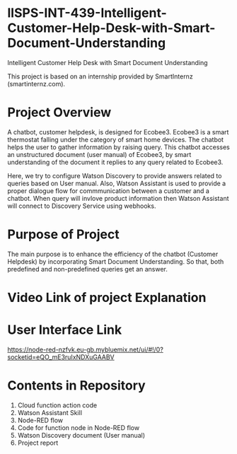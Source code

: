 # llSPS-INT-439-Intelligent-Customer-Help-Desk-with-Smart-Document-Understanding
Intelligent Customer Help Desk with Smart Document Understanding

This project is based on an internship provided by SmartInternz (smartinternz.com).

# Project Overview

A chatbot, customer helpdesk, is designed for Ecobee3. Ecobee3 is a smart thermostat falling under the category of smart home devices. The chatbot helps the user to gather information by raising query. This chatbot accesses an unstructured document (user manual) of Ecobee3, by smart understanding of the document it replies to any query related to Ecobee3.

Here, we try to configure Watson Discovery to provide answers related to queries based on User manual.
Also, Watson Assistant is used to provide a proper dialogue flow for commmunication between a customer and a chatbot.
When query will invlove product information then Watson Assistant will connect to Discovery Service using webhooks. 

# Purpose of Project

The main purpose is to enhance the efficiency of the chatbot (Customer Helpdesk) by incorporating Smart Document Understanding. So that, both predefined and non-predefined queries get an answer. 

# Video Link of project Explanation



# User Interface Link

https://node-red-nzfvk.eu-gb.mybluemix.net/ui/#!/0?socketid=eQO_mE3ruIxNDXuGAABV

# Contents in Repository

1. Cloud function action code
2. Watson Assistant Skill
3. Node-RED flow
4. Code for function node in Node-RED flow
5. Watson Discovery document (User manual)
6. Project report

